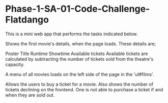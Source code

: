 # Phase-1-SA-01-Code-Challenge-Flatdango
This is a mini web app that performs the tasks indicated below.

Shows the first movie's details, when the page loads. These details are;

Poster
Title
Runtime
Showtime
Available tickets
Available tickets are calculated by subtracting the number of tickets sold from the theatre's capacity.

A menu of all movies loads on the left side of the page in the 'ul#films'.

Allows the users to buy a ticket for a movie. Also shows the number of tickets declining on the frontend. One is not able to purchase a ticket if and when they are sold out.